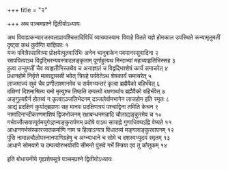 +++
title = "२"

+++
अथ पञ्चमप्रश्ने द्वितीयोऽध्यायः

अथ विवाह्यकन्यारजस्वलाप्रायश्चित्तादिविधिं व्याख्यास्यामः विवाहे वितते यज्ञे होमकाल उपस्थिते कन्यामृतुमतीं दृष्ट्वा कथं कुर्वन्ति याज्ञिकाः १  
यजः पवित्रैस्सावित्र्या प्रोक्षयेत्पूतवारिभिः अनेन चानुवाकेन पवमानस्सुवादिना २  
स्रापयित्वाऽथ विद्वद्भिरन्यवस्त्रादलङ्कृताम् पूर्णाहुत्यथ मिन्दाभ्यां महाव्याहृतिभिस्सह ३  
हुत्वा तन्तुमतीं चैव व्याहृतीभिस्तथैव च अनाज्ञातं च विद्वद्भिश्शेषं कार्यं समाचरेत् ४  
प्रधानहोमे निर्वृत्ते मलवद्वाससी भवेत् त्रियहे पर्यवेतेऽथ शेषकार्यं समाचरेत् ५  
लाजमाज्यं स्रुवं चैव प्रणीताश्मानमेव च सर्वमभ्यन्तरं कृत्वा ब्रह्मैवैको बहिर्भवेत् ६  
दक्षिणां दिशमाश्रित्य यमो मृत्युश्च तिष्ठति दम्पत्यो रक्षणार्थाय ब्रह्मैवैको बहिर्भवेत् ७  
अङ्गुल्यग्रैर्न होतव्यं न कृत्वाऽञ्जलिभेदनम् दञ्जलेर्वामभागेन लाजहोम इति स्मृतः ८  
आद्यं प्रदक्षिणं कुर्याद्ब्रह्मणा सह मानवः प्रदक्षिणत्रयं पश्चाद्विना तमिति केचन ९  
नामादिनान्दीकरणमाशिषं द्विजभोजनम् रक्षाबन्धनमन्नादि चौलाद्यङ्कुरमेव च १०  
गर्भवर्जोत्सवात्पूर्वमयुगेऽह्न्यङ्कुरार्पणम् प्रदोषे वाऽथ सायाह्ने गुणाधिक्यऽह्नि वेष्यते ११
आधानगर्भसंस्कारजातकर्माणि नाम च हित्वाऽन्यत्र विधातव्यं मङ्गलाङ्कुरवापनम् १२  
पुंसि नामान्नचौलोपस्नानपाणिग्रहेषु च अग्न्याधाने च सोमे च दशस्वभ्युदयं स्मृतम् १३  
आधाने सोमयागे च दम्पत्योरुभयोरपि सीमन्ते पुंसवे गर्भे स्त्रिया एव तु कौतुकम् १४  

इति बोधायनीये गृह्यशेषसूत्रे पञ्चमप्रश्ने द्वितीयोऽध्यायः
